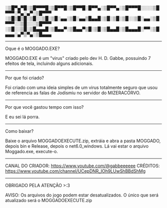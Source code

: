 ░▒█▀▄▀█░▒█▀▀▀█░▒█▀▀█░▒█▀▀█░█▀▀▄░▒█▀▀▄░▒█▀▀▀█░░░░▒█▀▀▀░▀▄░▄▀░▒█▀▀▀
░▒█▒█▒█░▒█░░▒█░▒█░▄▄░▒█░▄▄▒█▄▄█░▒█░▒█░▒█░░▒█░▄▄░▒█▀▀▀░░▒█░░░▒█▀▀▀
░▒█░░▒█░▒█▄▄▄█░▒█▄▄▀░▒█▄▄▀▒█░▒█░▒█▄▄█░▒█▄▄▄█░▀▀░▒█▄▄▄░▄▀▒▀▄░▒█▄▄▄

---------------------------------------------------------------------------------------------------------------         

                                                                                        
Oque é o MOGGADO.EXE?
                                                                                      
MOGGADO.EXE é um "virus" criado pelo dev H. D. Gabbe, possuindo 7 efeitos de tela, incluindo alguns adicionais.


---------------------------------------------------------------------------------------------------------------      


Por que foi criado?

Foi criado com uma ideia simples de um virus totalmente seguro que usou de referencia as falas de Jodismiu no servidor do MIZERACORVO.


---------------------------------------------------------------------------------------------------------------      


Por que você gastou tempo com isso?

E eu sei lá porra.

---------------------------------------------------------------------------------------------------------------     

Como baixar?

Baixe o arquivo MOGGADOEXECUTE.zip, extráia e abra a pasta MOGGADO, depois bin e Release, depois o net6.0_windows. Lá vai estar o arquivo Moggado.exe, execute-o.


---------------------------------------------------------------------------------------------------------------      


CANAL DO CRIADOR: https://www.youtube.com/@gabbeeeeee
CRÉDITOS: https://www.youtube.com/channel/UCepDNR_IOh9LUwShBBdShMg


---------------------------------------------------------------------------------------------------------------      
OBRIGADO PELA ATENÇÃO >:3


AVISO: Os arquivos do jogo podem estar desatualizados. O único que será atualizado será o MOGGADOEXECUTE.zip
